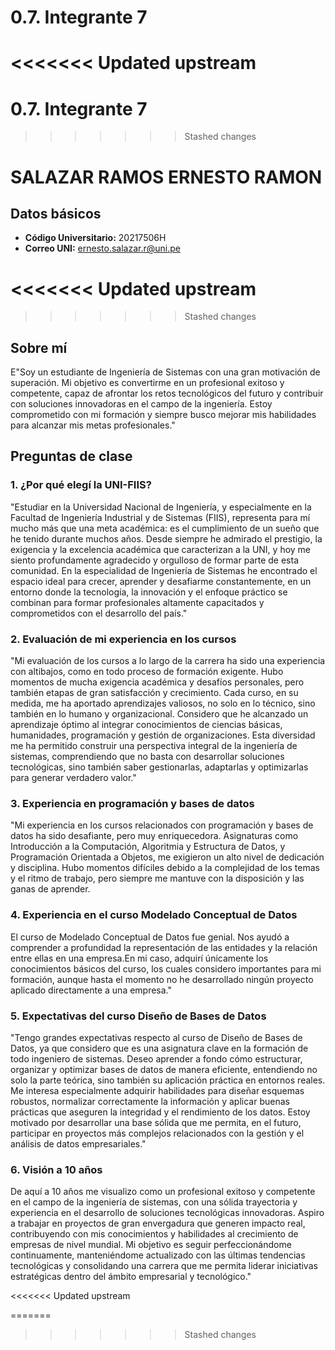 
# 0.7. Integrante 7
<<<<<<< Updated upstream
=======



# 0.7. Integrante 7
>>>>>>> Stashed changes
# SALAZAR RAMOS ERNESTO RAMON

## Datos básicos
- **Código Universitario:** 20217506H
- **Correo UNI:** ernesto.salazar.r@uni.pe

<<<<<<< Updated upstream
=======


>>>>>>> Stashed changes
## Sobre mí
E"Soy un estudiante de Ingeniería de Sistemas con una gran motivación de superación. Mi objetivo es convertirme en un profesional exitoso y competente, capaz de afrontar los retos tecnológicos del futuro y contribuir con soluciones innovadoras en el campo de la ingeniería. Estoy comprometido con mi formación y siempre busco mejorar mis habilidades para alcanzar mis metas profesionales."


## Preguntas de clase

### 1. ¿Por qué elegí la UNI-FIIS?
"Estudiar en la Universidad Nacional de Ingeniería, y especialmente en la Facultad de Ingeniería Industrial y de Sistemas (FIIS), representa para mí mucho más que una meta académica: es el cumplimiento de un sueño que he tenido durante muchos años. Desde siempre he admirado el prestigio, la exigencia y la excelencia académica que caracterizan a la UNI, y hoy me siento profundamente agradecido y orgulloso de formar parte de esta comunidad. En la especialidad de Ingeniería de Sistemas he encontrado el espacio ideal para crecer, aprender y desafiarme constantemente, en un entorno donde la tecnología, la innovación y el enfoque práctico se combinan para formar profesionales altamente capacitados y comprometidos con el desarrollo del país."
### 2. Evaluación de mi experiencia en los cursos
"Mi evaluación de los cursos a lo largo de la carrera ha sido una experiencia con altibajos, como en todo proceso de formación exigente. Hubo momentos de mucha exigencia académica y desafíos personales, pero también etapas de gran satisfacción y crecimiento. Cada curso, en su medida, me ha aportado aprendizajes valiosos, no solo en lo técnico, sino también en lo humano y organizacional. Considero que he alcanzado un aprendizaje óptimo al integrar conocimientos de ciencias básicas, humanidades, programación y gestión de organizaciones. Esta diversidad me ha permitido construir una perspectiva integral de la ingeniería de sistemas, comprendiendo que no basta con desarrollar soluciones tecnológicas, sino también saber gestionarlas, adaptarlas y optimizarlas para generar verdadero valor."

### 3. Experiencia en programación y bases de datos
"Mi experiencia en los cursos relacionados con programación y bases de datos ha sido desafiante, pero muy enriquecedora. Asignaturas como Introducción a la Computación, Algoritmia y Estructura de Datos, y Programación Orientada a Objetos, me exigieron un alto nivel de dedicación y disciplina. Hubo momentos difíciles debido a la complejidad de los temas y el ritmo de trabajo, pero siempre me mantuve con la disposición y las ganas de aprender.

### 4. Experiencia en el curso Modelado Conceptual de Datos
El curso de Modelado Conceptual de Datos fue genial. Nos ayudó a comprender a profundidad la representación de las entidades y la relación entre ellas en una empresa.En mi caso, adquirí únicamente los conocimientos básicos del curso, los cuales considero importantes para mi formación, aunque hasta el momento no he desarrollado ningún proyecto aplicado directamente a una empresa."


### 5. Expectativas del curso Diseño de Bases de Datos
"Tengo grandes expectativas respecto al curso de Diseño de Bases de Datos, ya que considero que es una asignatura clave en la formación de todo ingeniero de sistemas. Deseo aprender a fondo cómo estructurar, organizar y optimizar bases de datos de manera eficiente, entendiendo no solo la parte teórica, sino también su aplicación práctica en entornos reales. Me interesa especialmente adquirir habilidades para diseñar esquemas robustos, normalizar correctamente la información y aplicar buenas prácticas que aseguren la integridad y el rendimiento de los datos. Estoy motivado por desarrollar una base sólida que me permita, en el futuro, participar en proyectos más complejos relacionados con la gestión y el análisis de datos empresariales."
### 6. Visión a 10 años
De aquí a 10 años me visualizo como un profesional exitoso y competente en el campo de la ingeniería de sistemas, con una sólida trayectoria y experiencia en el desarrollo de soluciones tecnológicas innovadoras. Aspiro a trabajar en proyectos de gran envergadura que generen impacto real, contribuyendo con mis conocimientos y habilidades al crecimiento de empresas de nivel mundial. Mi objetivo es seguir perfeccionándome continuamente, manteniéndome actualizado con las últimas tendencias tecnológicas y consolidando una carrera que me permita liderar iniciativas estratégicas dentro del ámbito empresarial y tecnológico."



<<<<<<< Updated upstream

=======
>>>>>>> Stashed changes
